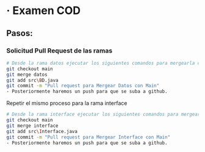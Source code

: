 # · Examen COD

## Pasos:
### Solicitud Pull Request de las ramas
```bash
# Desde la rama datos ejecutar los siguientes comandos para mergearla con la rama main
git checkout main
git merge datos
git add src\BD.java
git commit -m "Pull request para Mergear Datos con Main"
- Posteriormente haremos un push para que se suba a github.
```
Repetir el mismo proceso para la rama interface
```bash
# Desde la rama interface ejecutar los siguientes comandos para mergearla con la rama main
git checkout main
git merge interface
git add src\Interface.java
git commit -m "Pull request para Mergear Interface con Main"
- Posteriormente haremos un push para que se suba a github.
```
